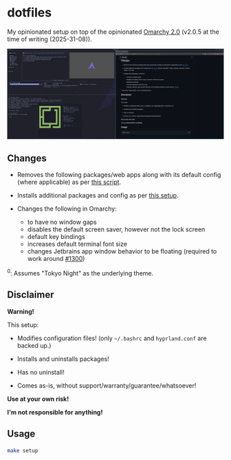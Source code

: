 # dotfiles

My opinionated setup on top of the opinionated [Omarchy 2.0](https://omarchy.org/) (v2.0.5 at the time of writing (2025-31-08)).

![My Omarchy](./myomarchy.png)

## Changes

- Removes the following packages/web apps along with its default config (where applicable) as per [this script](uninstall-defaults.sh).

- Installs additional packages and config as per [this setup](./setup.sh).

- Changes the following in Omarchy:
  - to have no window gaps
  - disables the default screen saver, however not the lock screen
  - default key bindings
  - increases default terminal font size
  - changes Jetbrains app window behavior to be floating (required to work around [#1300](https://github.com/basecamp/omarchy/issues/1300))

<sup>0</sup>: Assumes "Tokyo Night" as the underlying theme.

## Disclaimer

**Warning!**

This setup:

- Modifies configuration files! (only `~/.bashrc` and `hyprland.conf` are backed up.)

- Installs and uninstalls packages!

- Has no uninstall!

- Comes as-is, without support/warranty/guarantee/whatsoever!

**Use at your own risk!**

**I'm not responsible for anything!**

## Usage

```bash
make setup
```